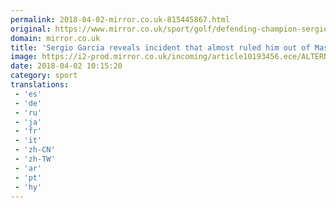 ```yaml
---
permalink: 2018-04-02-mirror.co.uk-815445867.html
original: https://www.mirror.co.uk/sport/golf/defending-champion-sergio-garcia-reveals-12290551
domain: mirror.co.uk
title: 'Sergio Garcia reveals incident that almost ruled him out of Masters success'
image: https://i2-prod.mirror.co.uk/incoming/article10193456.ece/ALTERNATES/s1200/The-Masters-Final-Round.jpg
date: 2018-04-02 10:15:20
category: sport
translations: 
 - 'es'
 - 'de'
 - 'ru'
 - 'ja'
 - 'fr'
 - 'it'
 - 'zh-CN'
 - 'zh-TW'
 - 'ar'
 - 'pt'
 - 'hy'
---
```


